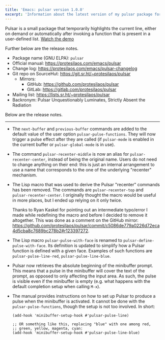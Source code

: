 ```yaml
---
title: 'Emacs: pulsar version 1.0.0'
excerpt: 'Information about the latest version of my pulsar package for GNU Emacs.'
---
```


Pulsar is a small package that temporarily highlights the current line,
either on demand or automatically after invoking a function that is
present in a user-defined list.  [Watch the
demo](https://protesilaos.com/codelog/2022-03-14-emacs-pulsar-demo/)

Further below are the release notes.

+ Package name (GNU ELPA): `pulsar`
+ Official manual: <https://protesilaos.com/emacs/pulsar>
+ Change log: <https://protesilaos.com/emacs/pulsar-changelog>
+ Git repo on SourceHut: <https://git.sr.ht/~protesilaos/pulsar>
  - Mirrors:
    + GitHub: <https://github.com/protesilaos/pulsar>
    + GitLab: <https://gitlab.com/protesilaos/pulsar>
+ Mailing list: <https://lists.sr.ht/~protesilaos/pulsar>
+ Backronym: Pulsar Unquestionably Luminates, Strictly Absent the Radiation

Below are the release notes.

* * *

-   The `next-buffer` and `previous-buffer` commands are added to the
    default value of the user option `pulsar-pulse-functions`.  They
    will now trigger a pulse effect after they are called (if
    `pulsar-mode` is enabled in the current buffer or
    `pulsar-global-mode` is in use).

-   The command `pulsar-recenter-middle` is now an alias for
    `pulsar-recenter-center`, instead of being the original name.  Users
    do not need to change anything on their end: this is just an
    internal arrangement to use a name that corresponds to the one of
    the underlying "recenter" mechanism.

-   The Lisp macro that was used to derive the Pulsar "recenter"
    commands has been removed.  The commands are `pulsar-recenter-top`
    and `pulsar-recenter-center`.  I originally thought the macro would
    be useful in more places, but I ended up relying on it only twice.
    
    Thanks to Ryan Kaskel for pointing out an intermediate typo/error I
    made while redefining the macro and before I decided to remove it
    altogether.  This was done as a comment on the GitHub mirror:
    <https://github.com/protesilaos/pulsar/commit/c5086de779a0226d72eca4d5cba8c7689bc278b2#r123397272>.

-   The Lisp macro `pulsar-pulse-with-face` is renamed to
    `pulsar-define-pulse-with-face`.  Its definition is updated to
    simplify how a Pulsar function is defined with a given face.
    Examples of such functions are `pulsar-pulse-line-red`,
    `pulsar-pulse-line-blue`.

-   Pulsar now retrieves the absolute beginning of the minibuffer
    prompt.  This means that a pulse in the minibuffer will cover the
    text of the prompt, as opposed to only affecting the input area.  As
    such, the pulse is visible even if the minibuffer is empty
    (e.g. what happens with the default completion setup when calling
    `M-x`).

-   The manual provides instructions on how to set up Pulsar to produce
    a pulse when the minibuffer is activated.  It cannot be done with
    the `pulsar-pulse-functions`, though the setup is not too involved.
    In short:

    ```elisp
    (add-hook 'minibuffer-setup-hook #'pulsar-pulse-line)

    ;; OR something like this, replacing "blue" with one among red,
    ;; green, yellow, magenta, cyan:
    (add-hook 'minibuffer-setup-hook #'pulsar-pulse-line-blue)
    ```
